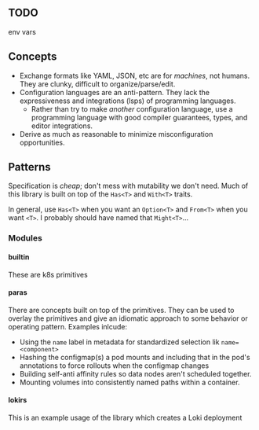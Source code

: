 ## TODO
env vars

## Concepts

* Exchange formats like YAML, JSON, etc are for _machines_, not humans. They are clunky, difficult to organize/parse/edit.
* Configuration languages are an anti-pattern. They lack the expressiveness and integrations (lsps) of programming languages.
  * Rather than try to make _another_ configuration language, use a programming language with good compiler guarantees, types, and editor integrations.
* Derive as much as reasonable to minimize misconfiguration opportunities.

## Patterns

Specification is _cheap_; don't mess with mutability we don't need. Much of this library is built on top
of the `Has<T>` and `With<T>` traits.

In general, use `Has<T>` when you want an `Option<T>` and `From<T>` when you want `<T>`.
I probably should have named that `Might<T>`...


### Modules

#### builtin

These are k8s primitives

#### paras

There are concepts built on top of the primitives. They can be used to overlay the primitives and give an idiomatic approach to some behavior or operating pattern. Examples inlcude:
* Using the `name` label in metadata for standardized selection lik `name=<component>`
* Hashing the configmap(s) a pod mounts and including that in the pod's annotations to force rollouts when the configmap changes
* Building self-anti affinity rules so data nodes aren't scheduled together.
* Mounting volumes into consistently named paths within a container.

#### lokirs

This is an example usage of the library which creates a Loki deployment
